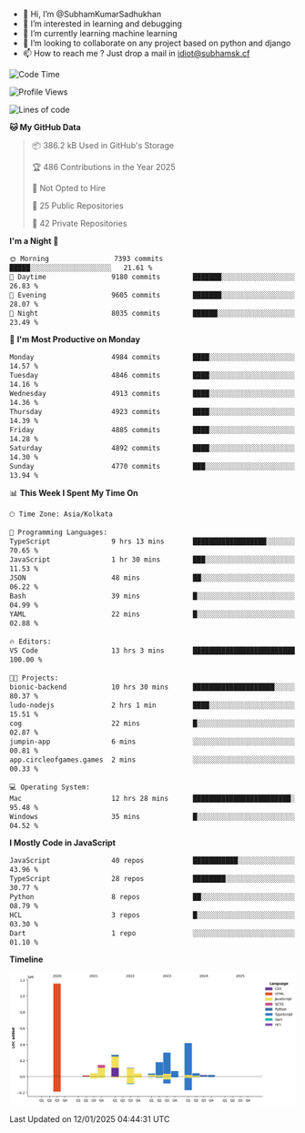 - 👋 Hi, I’m @SubhamKumarSadhukhan
- 👀 I’m interested in learning and debugging
- 🌱 I’m currently learning machine learning
- 💞️ I’m looking to collaborate on any project based on python and django
- 📫 How to reach me ?
      Just drop a mail in idiot@subhamsk.cf

<!---
SubhamKumarSadhukhan/SubhamKumarSadhukhan is a ✨ special ✨ repository because its `README.md` (this file) appears on your GitHub profile.
You can click the Preview link to take a look at your changes.
--->


<!--START_SECTION:waka-->
![Code Time](http://img.shields.io/badge/Code%20Time-2%2C703%20hrs%2034%20mins-blue)

![Profile Views](http://img.shields.io/badge/Profile%20Views-0-blue)

![Lines of code](https://img.shields.io/badge/From%20Hello%20World%20I%27ve%20Written-2.8%20million%20lines%20of%20code-blue)

**🐱 My GitHub Data** 

> 📦 386.2 kB Used in GitHub's Storage 
 > 
> 🏆 486 Contributions in the Year 2025
 > 
> 🚫 Not Opted to Hire
 > 
> 📜 25 Public Repositories 
 > 
> 🔑 42 Private Repositories 
 > 
**I'm a Night 🦉** 

```text
🌞 Morning                7393 commits        █████░░░░░░░░░░░░░░░░░░░░   21.61 % 
🌆 Daytime                9180 commits        ███████░░░░░░░░░░░░░░░░░░   26.83 % 
🌃 Evening                9605 commits        ███████░░░░░░░░░░░░░░░░░░   28.07 % 
🌙 Night                  8035 commits        ██████░░░░░░░░░░░░░░░░░░░   23.49 % 
```
📅 **I'm Most Productive on Monday** 

```text
Monday                   4984 commits        ████░░░░░░░░░░░░░░░░░░░░░   14.57 % 
Tuesday                  4846 commits        ████░░░░░░░░░░░░░░░░░░░░░   14.16 % 
Wednesday                4913 commits        ████░░░░░░░░░░░░░░░░░░░░░   14.36 % 
Thursday                 4923 commits        ████░░░░░░░░░░░░░░░░░░░░░   14.39 % 
Friday                   4885 commits        ████░░░░░░░░░░░░░░░░░░░░░   14.28 % 
Saturday                 4892 commits        ████░░░░░░░░░░░░░░░░░░░░░   14.30 % 
Sunday                   4770 commits        ███░░░░░░░░░░░░░░░░░░░░░░   13.94 % 
```


📊 **This Week I Spent My Time On** 

```text
🕑︎ Time Zone: Asia/Kolkata

💬 Programming Languages: 
TypeScript               9 hrs 13 mins       ██████████████████░░░░░░░   70.65 % 
JavaScript               1 hr 30 mins        ███░░░░░░░░░░░░░░░░░░░░░░   11.53 % 
JSON                     48 mins             ██░░░░░░░░░░░░░░░░░░░░░░░   06.22 % 
Bash                     39 mins             █░░░░░░░░░░░░░░░░░░░░░░░░   04.99 % 
YAML                     22 mins             █░░░░░░░░░░░░░░░░░░░░░░░░   02.88 % 

🔥 Editors: 
VS Code                  13 hrs 3 mins       █████████████████████████   100.00 % 

🐱‍💻 Projects: 
bionic-backend           10 hrs 30 mins      ████████████████████░░░░░   80.37 % 
ludo-nodejs              2 hrs 1 min         ████░░░░░░░░░░░░░░░░░░░░░   15.51 % 
cog                      22 mins             █░░░░░░░░░░░░░░░░░░░░░░░░   02.87 % 
jumpin-app               6 mins              ░░░░░░░░░░░░░░░░░░░░░░░░░   00.81 % 
app.circleofgames.games  2 mins              ░░░░░░░░░░░░░░░░░░░░░░░░░   00.33 % 

💻 Operating System: 
Mac                      12 hrs 28 mins      ████████████████████████░   95.48 % 
Windows                  35 mins             █░░░░░░░░░░░░░░░░░░░░░░░░   04.52 % 
```

**I Mostly Code in JavaScript** 

```text
JavaScript               40 repos            ███████████░░░░░░░░░░░░░░   43.96 % 
TypeScript               28 repos            ████████░░░░░░░░░░░░░░░░░   30.77 % 
Python                   8 repos             ██░░░░░░░░░░░░░░░░░░░░░░░   08.79 % 
HCL                      3 repos             █░░░░░░░░░░░░░░░░░░░░░░░░   03.30 % 
Dart                     1 repo              ░░░░░░░░░░░░░░░░░░░░░░░░░   01.10 % 
```



**Timeline**

![Lines of Code chart](https://raw.githubusercontent.com/SubhamKumarSadhukhan/SubhamKumarSadhukhan/main/assets/bar_graph.png)


 Last Updated on 12/01/2025 04:44:31 UTC
<!--END_SECTION:waka-->
